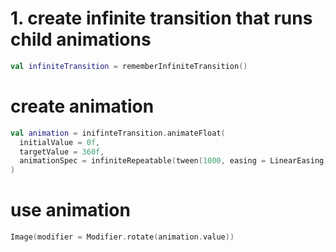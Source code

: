 # 1. create infinite transition that runs child animations
```kotlin
val infiniteTransition = rememberInfiniteTransition()
```

# create animation
```kotlin
val animation = inifinteTransition.animateFloat(
  initialValue = 0f,
  targetValue = 360f,
  animationSpec = infiniteRepeatable(tween(1000, easing = LinearEasing))
)
```

# use animation
```kotlin
Image(modifier = Modifier.rotate(animation.value))
```
